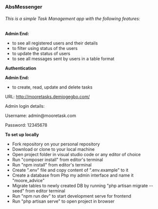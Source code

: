 <h3>AbsMessenger</h3>
<h6>This is a simple Task Management app with the following features:</h6>
<p><b>Admin End: </b></p>
<ul>
    <li>to see all registered users and their details</li>
    <li>to filter using status of the users</li>
    <li>to update the status of users</li>
    <li>to see all messages sent by users in a table format</li>
</ul>
<p><b>Authentication</b></p>
<p><b>Admin End: </b></p>
<ul>
    <li>to create, read, update and delete tasks</li>
</ul>

URL: <a href='http://mooretasks.demiogegbo.com/'>http://mooretasks.demiogegbo.com/</a>

Admin login details:

<p>Username: admin@mooretask.com</p>
<p>Password: 12345678</p>

<p><b>To set up locally</b></p>
<ul>
    <li>Fork repository on your personal repository</li>
    <li>Download or clone to your local machine</li>
    <li>Open project folder in visual studio code or any editor of choice</li>
    <li>Run "composer install" from editor's terminal</li>
    <li>Run "npm install" from editor's terminal</li>
    <li>Create ".env" file and copy content of ".env.example" to it</li>
    <li>Create a database from Php my admin interface and name it "moore_advice"</li>
    <li>Migrate tables to newly created DB by running "php artisan migrate --seed" from editor terminal</li>
    <li>Run "npm run dev" to start development serve for frontend</li>
    <li>Run "php artisan serve" to open project in browser</li>





</ul>

